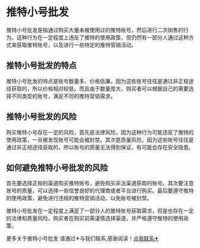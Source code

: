 # 推特小号批发

推特小号批发是指通过购买大量未被使用过的推特账号，然后进行二次销售的行为。这种行为在一定程度上违反了推特的使用政策，但仍然有一部分人通过这种方式来获取推特账号，以及进行一些特定的推特营销活动。

## 推特小号批发的特点

推特小号批发的特点是账号数量多、价格低廉。因为这些账号往往是通过非正规途径获取的，所以价格相对较低。而且由于数量庞大，购买者可以根据自己的需要选择不同类型的账号，满足不同的推特营销需求。

## 推特小号批发的风险

购买推特小号存在一定的风险，首先是法律风险，因为这种行为可能违反了推特的使用政策，一旦被发现账号可能会被封禁。其次是质量风险，因为这些账号往往是通过非正规途径获取的，所以账号的质量无法得到保证，有可能会存在安全隐患。

## 如何避免推特小号批发的风险

首先要选择正规的渠道购买推特账号，避免购买非法渠道获取的账号。其次要注意账号的质量，可以选择一些信誉良好的代理商或者平台进行购买。最后要遵守推特的使用政策，避免进行违规的推特营销活动，以免账号被封禁。

推特小号批发在一定程度上满足了一部分人的推特账号获取需求，但是也存在一定的法律和质量风险，购买者在购买前需谨慎选择渠道，并严格遵守推特的使用政策。

更多关于推特小号批发 请通过✈与我们联系,感谢阅读！[点我联系✈](https://pro.k02.cc)